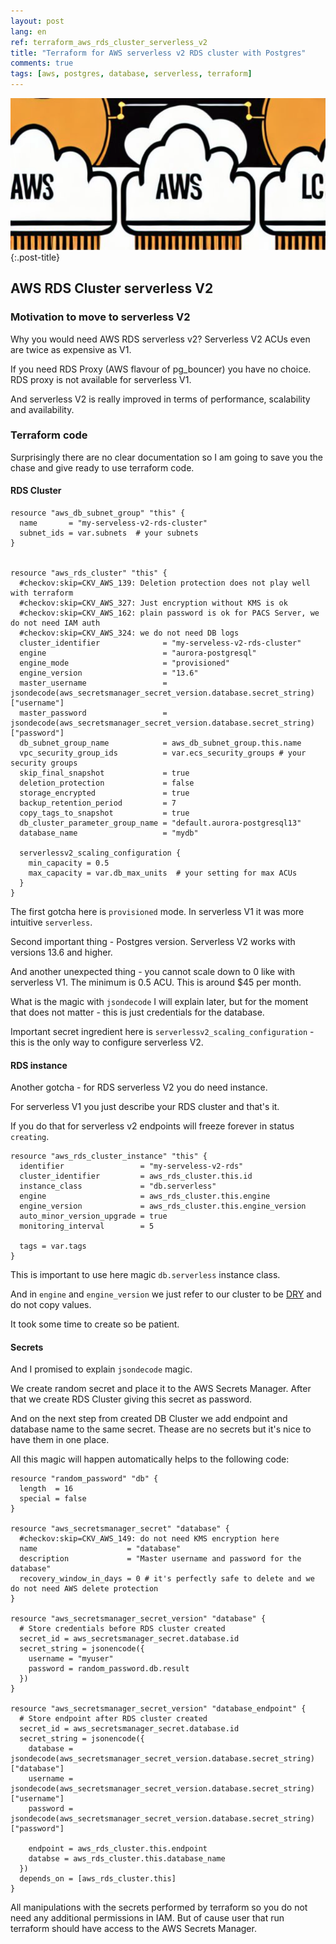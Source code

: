 ```yaml
---
layout: post
lang: en
ref: terraform_aws_rds_cluster_serverless_v2
title: "Terraform for AWS serverless v2 RDS cluster with Postgres"
comments: true
tags: [aws, postgres, database, serverless, terraform]
---
```


![](/images/steampunk_db.png){:.post-title}

## AWS RDS Cluster serverless V2

### Motivation to move to serverless V2

Why you would need AWS RDS serverless v2?
Serverless V2 ACUs even are twice as expensive as V1.

If you need RDS Proxy (AWS flavour of pg_bouncer) you have no choice. RDS proxy is not available for serverless V1.

And serverless V2 is really improved in terms of performance, scalability and availability.

### Terraform code

Surprisingly there are no clear documentation so I am going to save you the chase and give ready to use terraform code.

#### RDS Cluster

```hcl
resource "aws_db_subnet_group" "this" {
  name       = "my-serveless-v2-rds-cluster"
  subnet_ids = var.subnets  # your subnets
}


resource "aws_rds_cluster" "this" {
  #checkov:skip=CKV_AWS_139: Deletion protection does not play well with terraform
  #checkov:skip=CKV_AWS_327: Just encryption without KMS is ok
  #checkov:skip=CKV_AWS_162: plain password is ok for PACS Server, we do not need IAM auth
  #checkov:skip=CKV_AWS_324: we do not need DB logs
  cluster_identifier              = "my-serveless-v2-rds-cluster"
  engine                          = "aurora-postgresql"
  engine_mode                     = "provisioned"
  engine_version                  = "13.6"        
  master_username                 = jsondecode(aws_secretsmanager_secret_version.database.secret_string)["username"]
  master_password                 = jsondecode(aws_secretsmanager_secret_version.database.secret_string)["password"]
  db_subnet_group_name            = aws_db_subnet_group.this.name
  vpc_security_group_ids          = var.ecs_security_groups # your security groups
  skip_final_snapshot             = true
  deletion_protection             = false
  storage_encrypted               = true
  backup_retention_period         = 7
  copy_tags_to_snapshot           = true
  db_cluster_parameter_group_name = "default.aurora-postgresql13"
  database_name                   = "mydb"

  serverlessv2_scaling_configuration {
    min_capacity = 0.5
    max_capacity = var.db_max_units  # your setting for max ACUs
  }
}
```

The first gotcha here is `provisioned` mode. In serverless V1 it was more intuitive `serverless`.
 
Second important thing - Postgres version. Serverless V2 works with versions 13.6 and higher.

And another unexpected thing - you cannot scale down to 0 like with serverless V1. The minimum is 0.5 ACU.
This is around $45 per month.

What is the magic with `jsondecode` I will explain later, but for the moment that does not matter - this is just credentials for the database.

Important secret ingredient here is `serverlessv2_scaling_configuration` - this is the only way to configure serverless V2.

#### RDS instance

Another gotcha - for RDS serverless V2 you do need instance.

For serverless V1 you just describe your RDS cluster and that's it.

If you do that for serverless v2 endpoints will freeze forever in status `creating`.

```hcl
resource "aws_rds_cluster_instance" "this" {
  identifier                 = "my-serveless-v2-rds"
  cluster_identifier         = aws_rds_cluster.this.id
  instance_class             = "db.serverless"
  engine                     = aws_rds_cluster.this.engine
  engine_version             = aws_rds_cluster.this.engine_version
  auto_minor_version_upgrade = true
  monitoring_interval        = 5

  tags = var.tags
}
```

This is important to use here magic `db.serverless` instance class.

And in `engine` and `engine_version` we just refer to our cluster to be [DRY](https://en.wikipedia.org/wiki/Don%27t_repeat_yourself) and do not copy values.

It took some time to create so be patient.

#### Secrets

And I promised to explain `jsondecode` magic.

We create random secret and place it to the AWS Secrets Manager.
After that we create RDS Cluster giving this secret as password.

And on the next step from created DB Cluster we add endpoint and database name to the same secret.
Thease are no secrets but it's nice to have them in one place.

All this magic will happen automatically helps to the following code:

```hcl
resource "random_password" "db" {
  length  = 16
  special = false
}

resource "aws_secretsmanager_secret" "database" {
  #checkov:skip=CKV_AWS_149: do not need KMS encryption here
  name                    = "database"
  description             = "Master username and password for the database"
  recovery_window_in_days = 0 # it's perfectly safe to delete and we do not need AWS delete protection
}

resource "aws_secretsmanager_secret_version" "database" {
  # Store credentials before RDS cluster created
  secret_id = aws_secretsmanager_secret.database.id
  secret_string = jsonencode({
    username = "myuser"
    password = random_password.db.result
  })
}

resource "aws_secretsmanager_secret_version" "database_endpoint" {
  # Store endpoint after RDS cluster created
  secret_id = aws_secretsmanager_secret.database.id
  secret_string = jsonencode({
    database = jsondecode(aws_secretsmanager_secret_version.database.secret_string)["database"]
    username = jsondecode(aws_secretsmanager_secret_version.database.secret_string)["username"]
    password = jsondecode(aws_secretsmanager_secret_version.database.secret_string)["password"]

    endpoint = aws_rds_cluster.this.endpoint
    databse = aws_rds_cluster.this.database_name
  })
  depends_on = [aws_rds_cluster.this]
}
```

All manipulations with the secrets performed by terraform so you do not need any additional permissions in IAM.
But of cause user that run terraform should have access to the AWS Secrets Manager.
